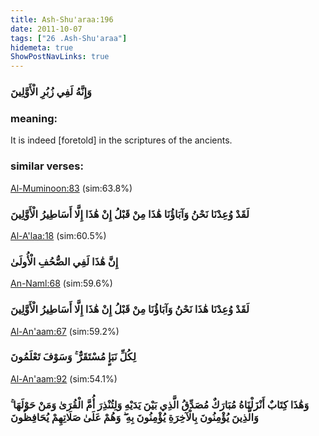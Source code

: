 ```yaml
---
title: Ash-Shu'araa:196
date: 2011-10-07
tags: ["26 .Ash-Shu'araa"]
hidemeta: true 
ShowPostNavLinks: true 
---
```

### وَإِنَّهُ لَفِي زُبُرِ الْأَوَّلِينَ
### meaning: 
It is indeed [foretold] in the scriptures of the ancients.
### similar verses: 

[Al-Muminoon:83](/23/83) (sim:63.8%)

### لَقَدْ وُعِدْنَا نَحْنُ وَآبَاؤُنَا هَٰذَا مِنْ قَبْلُ إِنْ هَٰذَا إِلَّا أَسَاطِيرُ الْأَوَّلِينَ

[Al-A'laa:18](/87/18) (sim:60.5%)

### إِنَّ هَٰذَا لَفِي الصُّحُفِ الْأُولَىٰ

[An-Naml:68](/27/68) (sim:59.6%)

### لَقَدْ وُعِدْنَا هَٰذَا نَحْنُ وَآبَاؤُنَا مِنْ قَبْلُ إِنْ هَٰذَا إِلَّا أَسَاطِيرُ الْأَوَّلِينَ

[Al-An'aam:67](/6/67) (sim:59.2%)

### لِكُلِّ نَبَإٍ مُسْتَقَرٌّ ۚ وَسَوْفَ تَعْلَمُونَ

[Al-An'aam:92](/6/92) (sim:54.1%)

### وَهَٰذَا كِتَابٌ أَنْزَلْنَاهُ مُبَارَكٌ مُصَدِّقُ الَّذِي بَيْنَ يَدَيْهِ وَلِتُنْذِرَ أُمَّ الْقُرَىٰ وَمَنْ حَوْلَهَا ۚ وَالَّذِينَ يُؤْمِنُونَ بِالْآخِرَةِ يُؤْمِنُونَ بِهِ ۖ وَهُمْ عَلَىٰ صَلَاتِهِمْ يُحَافِظُونَ
